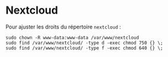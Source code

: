 # Nextcloud

Pour ajuster les droits du répertoire `nextcloud` :
```
sudo chown -R www-data:www-data /var/www/nextcloud
sudo find /var/www/nextcloud/ -type d -exec chmod 750 {} \;
sudo find /var/www/nextcloud/ -type f -exec chmod 640 {} \;
```

